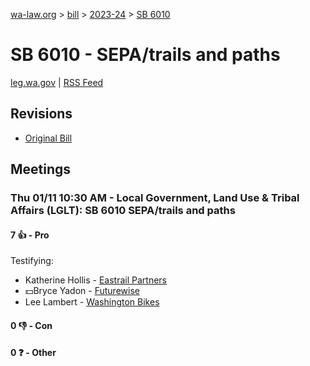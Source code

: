 [wa-law.org](/) > [bill](/bill/) > [2023-24](/bill/2023-24/) > [SB 6010](/bill/2023-24/sb/6010/)

# SB 6010 - SEPA/trails and paths
[leg.wa.gov](https://app.leg.wa.gov/billsummary?BillNumber=6010&Year=2023&Initiative=false) | [RSS Feed](./rss.xml)

## Revisions
* [Original Bill](1/)

## Meetings
### Thu 01/11 10:30 AM - Local Government, Land Use & Tribal Affairs (LGLT): SB 6010 SEPA/trails and paths
#### 7 👍 - Pro
Testifying:
* Katherine Hollis - [Eastrail Partners](/org/eastrail_partners/)
* 💵Bryce Yadon - [Futurewise](/org/futurewise/)
* Lee Lambert - [Washington Bikes](/org/washington_bikes/)

#### 0 👎 - Con

#### 0 ❓ - Other
